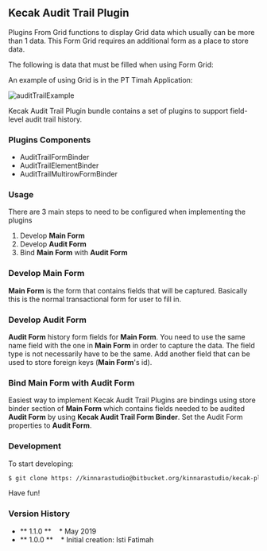 ## Kecak Audit Trail Plugin

Plugins From Grid functions to display Grid data which usually can be more than 1 data.
This Form Grid requires an additional form as a place to store data.


The following is data that must be filled when using Form Grid:

An example of using Grid is in the PT Timah Application:

<img src="https://raw.githubusercontent.com/kinnara-digital-studio/kecak-workflow/master/docs/assets/auditTrailExam.png" alt="auditTrailExample" />


Kecak Audit Trail Plugin bundle contains a set of plugins to support field-level audit trail history.

### Plugins Components

* AuditTrailFormBinder
* AuditTrailElementBinder
* AuditTrailMultirowFormBinder

### Usage

There are 3 main steps to need to be configured when implementing the plugins

1. Develop **Main Form**
2. Develop **Audit Form**
3. Bind **Main Form** with **Audit Form**

### Develop Main Form

**Main Form** is the form that contains fields that will be captured. Basically this is the normal transactional form for user to fill in.

### Develop Audit Form

**Audit Form** history form fields for **Main Form**. You need to use the same name field with the one in **Main Form** in order to capture the data. The field type is not necessarily have to be the same. Add another field that can be used to store foreign keys (**Main Form**'s id).

### Bind **Main Form** with **Audit Form**

Easiest way to implement Kecak Audit Trail Plugins are bindings using store binder section of **Main Form** which contains fields needed to be audited **Audit Form** by using **Kecak Audit Trail Form Binder**. Set the Audit Form properties to **Audit Form**.

### Development

To start developing:

```html
$ git clone https: //kinnarastudio@bitbucket.org/kinnarastudio/kecak-plugins-audit-trail.git/wiki
```

Have fun!

### Version History ###

* ** 1.1.0 **
   * May 2019
* ** 1.0.0 **
   * Initial creation: Isti Fatimah
